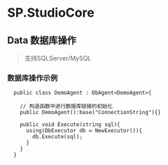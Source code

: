 # SP.StudioCore

## Data 数据库操作
> 支持SQLServer/MySQL

### 数据库操作示例
```
  public class DemoAgent : DbAgent<DemoAgent>{

    // 构造函数中进行数据库链接的初始化
    public DemoAgent():base("ConnectionString"){}
  
    public void Execute(string sql){
      using(DbExecutor db = NewExecutor()){
        db.Execute(sql);
      }
    }
  }
```
